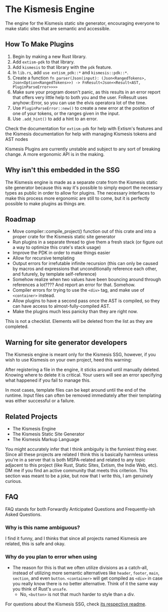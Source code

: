# The Kismesis Engine

The engine for the Kismesis static site generator, encouraging everyone to make static sites that are semantic and accessible.

## How To Make Plugins

1. Begin by making a new Rust library. 
2. Add `extism-pdk` to that library.
3. Add `kismesis` to that library with the `pdk` feature.
4. In `lib.rs`, add `use extism_pdk::*` and `kismesis::pdk::*`.
5. Create a function `fn parser(Json(input): (Json<RangedTokens>, Json<Option<RangedTokens>>) -> FnResult<Json<<Result<AST, PluginParseError>>>>`
6. Make sure your program doesn't panic, as this results in an error report that offers very little help to both you and the user. FnResult uses anyhow::Error, so you can use the elvis operatora lot of the time.
7. Use `PluginParseError::new()` to create a new error at the position of one of your tokens, or the ranges given in the input.
8. Use `.add_hint()` to add a hint to an error.

Check the documentation for `extism-pdk` for help with Extism's features and the Kismesis documentation for help with managing Kismesis tokens and AST nodes

Kismesis Plugins are currently unstable and subject to any sort of breaking change. A more ergonomic API is in the making.

## Why isn't this embedded in the SSG

The Kismesis engine is made as a separate crate from the Kismesis static site generator because this way it's possible to simply export the necessary types as public in order to allow for plugins. The necessary interfaces to make this process more ergonomic are still to come, but it is perfectly possible to make plugins as things are.

## Roadmap
- Move compiler::compile_project() function out of this crate and into a proper crate for the Kismesis static site generator
- Run plugins in a separate thread to give them a fresh stack (or figure out a way to optimize this crate's stack usage)
- Improve the PDK in order to make things easier
- Allow for recursive templating
- Output errors for irrefutable infinite recursion (this can only be caused by macros and expressions that unconditionally reference each other, and futurely, by template self-reference)
- Somehow realize when two values have been bouncing around through references a lot???? And report an error for that. Somehow.
- Compiler errors for trying to use the `<div>` tag, and make use of `<container>` instead.
- Allow plugins to have a second pass once the AST is compiled, so they can have access to almost-fully-compiled AST.
- Make the plugins much less panicky than they are right now.

This is not a checklist. Elements will be deleted from the list as they are completed.

## Warning for site generator developers
The Kismesis engine is meant only for the Kismesis SSG, however, if you wish to use Kismesis on your own project, heed this warning:

After registering a file in the engine, it sticks around until manually deleted. Knowing where to delete it is critical. Your users will see an error specifying what happened if you fail to manage this.

In most cases, template files can be kept around until the end of the runtime. Input files can often be removed immediately after their templating was either successful or a failure.

## Related Projects

- The Kismesis Engine
- The Kismesis Static Site Generator
- The Kismesis Markup Language

You might accurately infer that I think ambiguity is the funniest thing ever. Since all these projects are related I think this is basically harmless unless you're in a server that is both MSPA-related and related to any topic adjacent to this project (like Rust, Static Sites, Extism, the Indie Web, etc). DM me if you find an active community that meets this criterion. This section was meant to be a joke, but now that I write this, I am genuinely curious.

## FAQ
FAQ stands for both Forwardly Anticipated Questions and Frequently-ish Asked Questions.

### Why is this name ambiguous?
I find it funny, and I thinks that since all projects named Kismesis are related, this is safe and okay.

### Why do you plan to error when using <div>
- The reason for this is that we often utilize divisions as a catch-all, instead of utilizing more semantic alternatives like `header`, `footer`, `main`, `section`, and even `button`. `<container>` will get compiled as `<div>` in case you really know there is no better alternative. Think of it the same way you think of Rust's `unsafe`.
  - No, `<button>` is not that much harder to style than a div.

For questions about the Kismesis SSG, check [its respective readme](https://github.com/lilith-in-starlight/kismesis-ssg).
